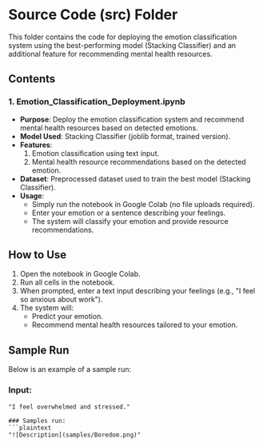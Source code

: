 # Source Code (src) Folder

This folder contains the code for deploying the emotion classification system using the best-performing model (Stacking Classifier) and an additional feature for recommending mental health resources.

## Contents

### 1. **Emotion_Classification_Deployment.ipynb**
- **Purpose**: Deploy the emotion classification system and recommend mental health resources based on detected emotions.
- **Model Used**: Stacking Classifier (joblib format, trained version).
- **Features**:
  1. Emotion classification using text input.
  2. Mental health resource recommendations based on the detected emotion.
- **Dataset**: Preprocessed dataset used to train the best model (Stacking Classifier).
- **Usage**:
  - Simply run the notebook in Google Colab (no file uploads required).
  - Enter your emotion or a sentence describing your feelings.
  - The system will classify your emotion and provide resource recommendations.

## How to Use
1. Open the notebook in Google Colab.
2. Run all cells in the notebook.
3. When prompted, enter a text input describing your feelings (e.g., "I feel so anxious about work").
4. The system will:
   - Predict your emotion.
   - Recommend mental health resources tailored to your emotion.

## Sample Run
Below is an example of a sample run:

### Input:
```plaintext
"I feel overwhelmed and stressed."

### Samples run:
```plaintext
"![Description](samples/Boredom.png)"

